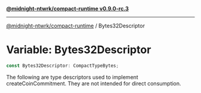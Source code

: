 [**@midnight-ntwrk/compact-runtime v0.9.0-rc.3**](../README.md)

***

[@midnight-ntwrk/compact-runtime](../globals.md) / Bytes32Descriptor

# Variable: Bytes32Descriptor

```ts
const Bytes32Descriptor: CompactTypeBytes;
```

The following are type descriptors used to implement createCoinCommitment. They are not intended for direct
consumption.
